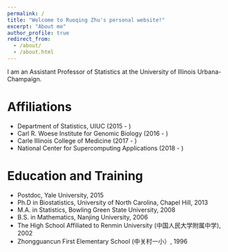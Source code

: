 ```yaml
---
permalink: /
title: "Welcome to Ruoqing Zhu's personal website!"
excerpt: "About me"
author_profile: true
redirect_from: 
  - /about/
  - /about.html
---
```


I am an Assistant Professor of Statistics at the University of Illinois Urbana-Champaign. 

Affiliations
======

  * Department of Statistics, UIUC (2015 - )
  * Carl R. Woese Institute for Genomic Biology (2016 - )
  * Carle Illinois College of Medicine (2017 - )
  * National Center for Supercomputing Applications (2018 - )


Education and Training
======

  * Postdoc, Yale University, 2015
  * Ph.D in Biostatistics, University of North Carolina, Chapel Hill, 2013
  * M.A. in Statistics, Bowling Green State University, 2008
  * B.S. in Mathematics, Nanjing University, 2006
  * The High School Affiliated to Renmin University (中国人民大学附属中学), 2002
  * Zhongguancun First Elementary School (中关村一小）, 1996